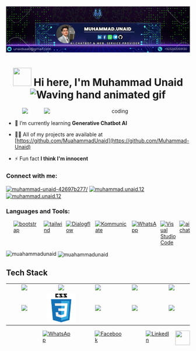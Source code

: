 ![logo](https://github.com/Muhammad-Unaid/Muhammad-Unaid/blob/main/github-banner.png)
<body>
  
  <div align="center">
	 <h1>   <img src = "https://user-images.githubusercontent.com/63050133/156777293-72a6e681-2582-4a9d-ad92-09d1181d47c7.gif" width = "50px" height ="50px">
     Hi here, I'm Muhammad Unaid 
	    <img src="https://raw.githubusercontent.com/nixin72/nixin72/master/wave.gif" 
         alt="Waving hand animated gif" height="45" width="45" />
	    <a href="https://github.com/MuahammadUnaid/my_project1"></h1>
		   
  </div>	
<!-- <h2><img src = "https://user-images.githubusercontent.com/63050133/156777293-72a6e681-2582-4a9d-ad92-09d1181d47c7.gif" width = "50px" height ="50px">About Me :</h2> -->
 <p align="center">
<a href="https://github.com/MuahammadUnaid"><img src="https://readme-typing-svg.herokuapp.com/?lines=Front+End+Developer;Generative+Ai+chat+bot+Developer&font=Roboto&size=26&duration=3500&pause=500&center=true&width=500&height=50&color=eab676"></a>
	


<img align="right" alt="coding" width="400" src="https://user-images.githubusercontent.com/55389276/140866485-8fb1c876-9a8f-4d6a-98dc-08c4981eaf70.gif">



- 🌱 I’m currently learning **Generative Chatbot AI**

- 👨‍💻 All of my projects are available at [https://github.com/MuahammadUnaid](https://github.com/Muhammad-Unaid)

- ⚡ Fun fact **I think I'm innocent**

<h3 align="left">Connect with me:</h3>
<p align="left">
<a href="https://linkedin.com/in/muhammad-unaid-42697b277/" target="blank"><img align="center" src="https://raw.githubusercontent.com/rahuldkjain/github-profile-readme-generator/master/src/images/icons/Social/linked-in-alt.svg" alt="muhammad-unaid-42697b277/" height="30" width="40" /></a>
<a href="https://fb.com/muhammad.unaid.12" target="blank"><img align="center" src="https://raw.githubusercontent.com/rahuldkjain/github-profile-readme-generator/master/src/images/icons/Social/facebook.svg" alt="muhammad.unaid.12" height="30" width="40" /></a>
<a href="https://wa.me/923202059130" target="blank"><img align="center" src="https://raw.githubusercontent.com/rahuldkjain/github-profile-readme-generator/master/src/images/icons/Social/whatsapp.svg" alt="muhammad.unaid.12" height="30" width="40" /></a>
</p>

<h3 align="left">Languages and Tools:</h3>
<!-- <p align="left">  <img src="https://raw.githubusercontent.com/devicons/devicon/master/icons/bootstrap/bootstrap-plain-wordmark.svg" alt="bootstrap" width="40" height="40"/> 
	 <img src="https://raw.githubusercontent.com/devicons/devicon/master/icons/css3/css3-original-wordmark.svg" alt="css3" width="40" height="40"/>
	<a href="https://www.w3.org/html/" target="_blank" rel="noreferrer"> <img src="https://raw.githubusercontent.com/devicons/devicon/master/icons/html5/html5-original-wordmark.svg" alt="html5" width="40" height="40"/> </a>
	<a href="https://developer.mozilla.org/en-US/docs/Web/JavaScript" target="_blank" rel="noreferrer"> <img src="https://raw.githubusercontent.com/devicons/devicon/master/icons/javascript/javascript-original.svg" alt="javascript" width="40" height="40"/> </a>
	<a href="https://www.photoshop.com/en" target="_blank" rel="noreferrer"> <img src="https://raw.githubusercontent.com/devicons/devicon/master/icons/photoshop/photoshop-line.svg" alt="photoshop" width="40" height="40"/> </a> <a href="https://tailwindcss.com/" target="_blank" rel="noreferrer">
		<img src="https://www.vectorlogo.zone/logos/tailwindcss/tailwindcss-icon.svg" alt="tailwind" width="40" height="40"/> </a> -->
  <div style="display: flex; gap: 10px;">
  <a href="https://www.w3.org/html/" target="_blank" rel="noreferrer">
    <img src="https://raw.githubusercontent.com/devicons/devicon/master/icons/html5/html5-original-wordmark.svg" alt="html5" width="40" height="40"/>
  </a>
  
  <a href="https://developer.mozilla.org/en-US/docs/Web/CSS" target="_blank" rel="noreferrer">
    <img src="https://raw.githubusercontent.com/devicons/devicon/master/icons/css3/css3-original-wordmark.svg" alt="css3" width="40" height="40"/>
  </a>

   <a href="https://getbootstrap.com/" target="_blank" rel="noreferrer">
    <img src="https://upload.wikimedia.org/wikipedia/commons/b/b2/Bootstrap_logo.svg" alt="bootstrap" width="40" height="40"/>
  </a>
  
  <a href="https://developer.mozilla.org/en-US/docs/Web/JavaScript" target="_blank" rel="noreferrer">
    <img src="https://raw.githubusercontent.com/devicons/devicon/master/icons/javascript/javascript-original.svg" alt="javascript" width="40" height="40"/>
  </a>
  
  <a href="https://tailwindcss.com/" target="_blank" rel="noreferrer">
    <img src="https://www.vectorlogo.zone/logos/tailwindcss/tailwindcss-icon.svg" alt="tailwind" width="40" height="40"/>
  </a>
   <!-- Dialogflow -->
  <a href="https://dialogflow.cloud.google.com/" target="_blank" rel="noreferrer">
    <img src="https://blogger.googleusercontent.com/img/b/R29vZ2xl/AVvXsEjHhuVvBH2z4ldOt7yNj6DrXCfslbSShkzRBx9mC4fCzzE0vG3KMi5t6rpLAiumrAxNGlXsDvfnJ6yUbQODLL-Tl1VqC4V3hZHIDHCDhPt6uWunyll9DXy3COt0krzPtM4pRB0lU7Um3Ug/s1600/dialogflow+logo.png" alt="Dialogflow" width="40" height="40"/>
  </a>

  <!-- Kommunicate -->
  <a href="https://www.kommunicate.io/" target="_blank" rel="noreferrer">
    <img src="https://play-lh.googleusercontent.com/g_cVhua64KHADrE6D9BoTo40lENI2HAyTbUjKbqAdMYC7wakkU69XntsPrE9YuY5Lw" alt="Kommunicate" width="40" height="40"/>
  </a>

  <!-- WhatsApp Bot -->
  <a href="https://www.whatsapp.com/" target="_blank" rel="noreferrer">
    <img src="https://files.selar.co/product-images/2022/products/nifemiojo/customized-whatsapp-bot-selar.co-621c48fa5bb79.png" alt="WhatsApp" width="40" height="40"/>
  </a>

  <!-- Visual Studio Code -->
  <a href="https://code.visualstudio.com/" target="_blank" rel="noreferrer">
    <img src="https://upload.wikimedia.org/wikipedia/commons/9/9a/Visual_Studio_Code_1.35_icon.svg" alt="Visual Studio Code" width="40" height="40"/>
  </a>

  <a href="#" target="_blank" rel="noreferrer">
    <img src="https://www.enterprisebot.ai/hs-fs/hubfs/omnichannel-min.png?width=478&height=478&name=omnichannel-min.png" alt="ai chat" width="40" height="40"/>
  </a>
</div>


</p>

<p><img align="left" src="https://github-readme-stats.vercel.app/api/top-langs?username=muahammadunaid&show_icons=true&locale=en&layout=compact" alt="muahammadunaid" /></p>

<p>&nbsp;<img align="center" src="https://github-readme-stats.vercel.app/api?username=muahammadunaid&show_icons=true&locale=en" alt="muahammadunaid" /></p>


<h2>Tech Stack</h2>

<table width="100">
<tr>
    <td align='center' width="200">
        <img src="https://www.svgrepo.com/show/353648/dialogflow.svg" width="80">
    </td>

  <td align='center' width="200">
        <img src="https://upload.wikimedia.org/wikipedia/commons/thumb/c/cb/Google_Assistant_logo.svg/1200px-Google_Assistant_logo.svg.png"  width="80">
    </td>
 <td align='center' width="200">
        <img src="https://play-lh.googleusercontent.com/g_cVhua64KHADrE6D9BoTo40lENI2HAyTbUjKbqAdMYC7wakkU69XntsPrE9YuY5Lw" width="80">
    </td>
 <td align='center' width="200">
        <img src="https://files.selar.co/product-images/2022/products/nifemiojo/customized-whatsapp-bot-selar.co-621c48fa5bb79.png" width="100">
    </td>
     </td>
 <td align='center' width="200">
        <img src="https://www.vectorlogo.zone/logos/tailwindcss/tailwindcss-icon.svg" width="100">
    </td>

 
</tr>
 
<tr>
    <td align='center'>
        <img src="https://upload.wikimedia.org/wikipedia/commons/thumb/3/38/HTML5_Badge.svg/600px-HTML5_Badge.svg.png"  width="80">
    </td>
    <td align='center'>
        <img src="https://raw.githubusercontent.com/devicons/devicon/master/icons/css3/css3-original-wordmark.svg" width="80">
    </td>
 <td align='center'>
        <img src="https://upload.wikimedia.org/wikipedia/commons/b/b2/Bootstrap_logo.svg" width="80">
    </td>
     <td align='center'>
        <img src="https://github.com/abranhe/programming-languages-logos/blob/master/src/javascript/javascript.svg">
    </td>
	<td align='center'>
        <img src="https://www.enterprisebot.ai/hs-fs/hubfs/omnichannel-min.png?width=478&height=478&name=omnichannel-min.png">
    </td>
</tr>
 

    
</table>


 <div style="display: flex; gap: 10px;  padding-left: 50px;" >
  <!-- WhatsApp -->
  <a href="https://wa.me/923202059130" target="_blank" rel="noreferrer" style="padding-left: 50px;">
    <img src="https://upload.wikimedia.org/wikipedia/commons/6/6b/WhatsApp.svg" alt="WhatsApp" width="40" height="40"/>
  </a>

  <!-- Facebook -->
  <a href="https://www.facebook.com/muhammad.unaid.12"  style="padding-left: 50px;">
    <img src="https://upload.wikimedia.org/wikipedia/commons/5/51/Facebook_f_logo_%282019%29.svg" alt="Facebook" width="40" height="40"/>
  </a>

  <!-- LinkedIn -->
  <a href="https://www.linkedin.com/in/muhammad-unaid-42697b277/" target="_blank" rel="noreferrer" style="padding-left: 50px;">
    <img src="https://upload.wikimedia.org/wikipedia/commons/c/ca/LinkedIn_logo_initials.png" alt="LinkedIn" width="40" height="40"/>
  </a>

  <!-- Gmail -->
  <a href="mailto:unaidsaab@gmail.com" target="_blank" rel="noreferrer">
    <img src="https://seeklogo.com/images/G/gmail-logo-0B5D69FF48-seeklogo.com.png" width="40" height="40"/>
  </a>
</div>


 </p>
 
<br>
